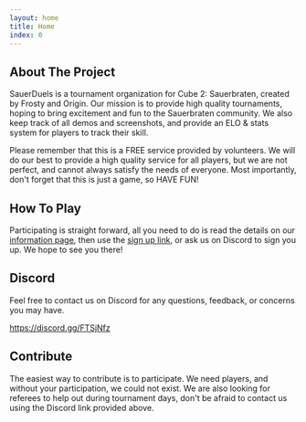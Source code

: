 ```yaml
---
layout: home
title: Home
index: 0
---
```


## About The Project

SauerDuels is a tournament organization for Cube 2: Sauerbraten, created by Frosty and Origin. Our mission is to provide high quality tournaments, hoping to bring excitement and fun to the Sauerbraten community. We also keep track of all demos and screenshots, and provide an ELO & stats system for players to track their skill.

Please remember that this is a FREE service provided by volunteers. We will do our best to provide a high quality service for all players, but we are not perfect, and cannot always satisfy the needs of everyone. Most importantly, don't forget that this is just a game, so HAVE FUN!

## How To Play

Participating is straight forward, all you need to do is read the details on our <a href="{{ site.baseurl }}{% link info.md %}">information page</a>, then use the <a href="{{ site.baseurl }}{% link sign-up.md %}">sign up link</a>, or ask us on Discord to sign you up. We hope to see you there!

## Discord

Feel free to contact us on Discord for any questions, feedback, or concerns you may have.

<a href="https://discord.gg/FTSjNfz" target="_blank">https://discord.gg/FTSjNfz</a>

## Contribute

The easiest way to contribute is to participate. We need players, and without your participation, we could not exist. We are also looking for referees to help out during tournament days, don't be afraid to contact us using the Discord link provided above.
